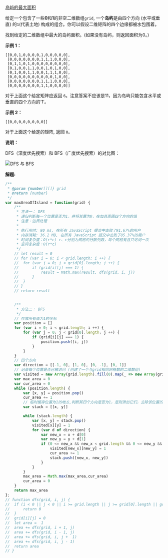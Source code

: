 [岛屿的最大面积](https://leetcode-cn.com/problems/max-area-of-island/)

给定一个包含了一些**0**和**1**的非空二维数组`grid`, 一个**岛屿**是由四个方向 (水平或垂直) 的`1`(代表土地) 构成的组合。你可以假设二维矩阵的四个边缘都被水包围着。

找到给定的二维数组中最大的岛屿面积。(如果没有岛屿，则返回面积为0。)

**示例 1：**

```
[[0,0,1,0,0,0,0,1,0,0,0,0,0],
 [0,0,0,0,0,0,0,1,1,1,0,0,0],
 [0,1,1,0,1,0,0,0,0,0,0,0,0],
 [0,1,0,0,1,1,0,0,1,0,1,0,0],
 [0,1,0,0,1,1,0,0,1,1,1,0,0],
 [0,0,0,0,0,0,0,0,0,0,1,0,0],
 [0,0,0,0,0,0,0,1,1,1,0,0,0],
 [0,0,0,0,0,0,0,1,1,0,0,0,0]]
```

对于上面这个给定矩阵应返回 `6`。注意答案不应该是11，因为岛屿只能包含水平或垂直的四个方向的‘1’。

**示例 2：**

```
[[0,0,0,0,0,0,0,0]]
```

对于上面这个给定的矩阵, 返回 `0`。

**说明：**

DFS（深度优先搜索）和 BFS（广度优先搜索）的对比图：

![DFS 与 BFS](https://pic.leetcode-cn.com/725e473003c35e3be67ac6177cc6744fa04b0466795b5e69c7d673f626206b86-file_1583293748397)

**解题:**

```js
/**
 * @param {number[][]} grid
 * @return {number}
 */
var maxAreaOfIsland = function(grid) {
    /**
     * 方法一： DFS
     * 递归判断每一个位置是否为1，并将其置为0，在加其周围四个方向的值
     * 注意：边界处理
     *
     * 执行用时: 80 ms, 在所有 JavaScript 提交中击败了91.67%的用户
     * 内存消耗: 36.2 MB, 在所有 JavaScript 提交中击败了85.37%的用户
     * 时间复杂度：O(r*c) r、c分别为网格的行数列数，每个网格有且只访问一次
     * 空间复杂度：O(r*c)
     */
    // let result = 0
    // for (var i = 0; i < grid.length; i ++) {
    // 	for (var j = 0; j < grid[0].length; j ++) {
    // 		if (grid[i][j] === 1) {
    // 			result = Math.max(result, dfs(grid, i, j))
    // 		}
    // 	}
    // }
    // return result
    

    /**
     * 方法二： BFS
     */
    // 存放所有值为1的坐标
    var position = []
    for (var i = 0; i < grid.length; i ++) {
        for (var j = 0; j < grid[0].length; j ++) {
            if (grid[i][j] === 1) {
                position.push([i, j])
            }
        }
    }
    // 四个方向
    var direction = [[-1, 0], [1, 0], [0, -1], [0, 1]]
    // 记录每个位置是否已被访问 (创建了一个与grid相同网格数的二维数组)
    var visited = new Array(grid.length).fill(0).map(_ => new Array(grid[0].length).fill(0))
    var max_area = 0
    var cur_area = 0
    while (position.length) {
        var [x, y] = position.pop()
        cur_area += 1
        // 临时缓存位置为1的地方,判断其四个方向是否为1，是则添加它们，去除该位置的缓存
        var stack = [[x, y]]

        while (stack.length) {
            var [x, y] = stack.pop()
            visited[x][y] = 1
            for (var d of direction) {
                var new_x = x + d[0]
                var new_y = y + d[1]
                if (0 <= new_x && new_x < grid.length && 0 <= new_y && new_y < grid[0].length && !visited[new_x][new_y] && grid[new_x][new_y] === 1) {
                    visited[new_x][new_y] = 1
                    cur_area += 1
                    stack.push([new_x, new_y])
                }
            }
        }
        max_area = Math.max(max_area,cur_area)
        cur_area = 0
    }
    return max_area
};
// function dfs(grid, i, j) {
// 	if (i < 0 || j < 0 || i >= grid.length || j >= grid[0].length || grid[i][j] === 0) {
// 		return 0
// 	}
// 	grid[i][j] = 0
// 	let area =  1
// 	area += dfs(grid, i + 1, j)
// 	area += dfs(grid, i - 1, j)
// 	area += dfs(grid, i, j +  1)
// 	area += dfs(grid, i, j - 1)
// 	return area
// }
```